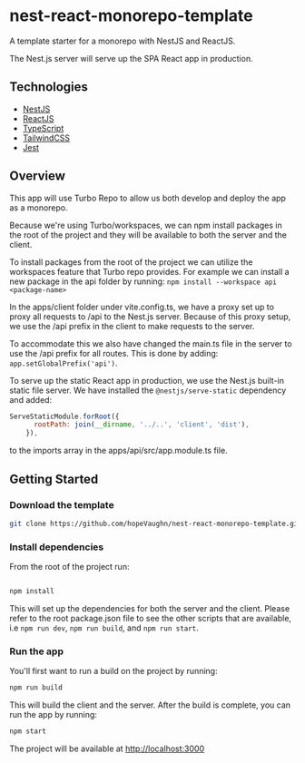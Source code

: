 # nest-react-monorepo-template

A template starter for a monorepo with NestJS and ReactJS.

The Nest.js server will serve up the SPA React app in production.

## Technologies

- [NestJS](https://nestjs.com/)
- [ReactJS](https://reactjs.org/)
- [TypeScript](https://www.typescriptlang.org/)
- [TailwindCSS](https://tailwindcss.com/)
- [Jest](https://jestjs.io/)

## Overview
This app will use Turbo Repo to allow us both develop and deploy the app as a monorepo.

Because we're using Turbo/workspaces, we can npm install packages in the root of the project and they will be available to both the server and the client.

To install packages from the root of the project we can utilize the workspaces feature that Turbo repo provides. For example we can install a new package in the api folder by running:
`npm install --workspace api <package-name>`

In the apps/client folder under vite.config.ts, we have a proxy set up to proxy all requests to /api to the Nest.js server. Because of this proxy setup, we use the /api prefix in the client to make requests to the server.

To accommodate this we also have changed the main.ts file in the server to use the /api prefix for all routes. This is done by adding:
`app.setGlobalPrefix('api')`.

To serve up the static React app in production, we use the Nest.js built-in static file server. We have installed the `@nestjs/serve-static` dependency and added:

```javascript
ServeStaticModule.forRoot({
      rootPath: join(__dirname, '../..', 'client', 'dist'),
    }),
```

to the imports array in the apps/api/src/app.module.ts file.

## Getting Started

### Download the template

```bash
git clone https://github.com/hopeVaughn/nest-react-monorepo-template.git
```

### Install dependencies

From the root of the project run:

```bash

npm install
```

This will set up the dependencies for both the server and the client. Please refer to the root package.json file to see the other scripts that are available, i.e `npm run dev`, `npm run build`, and `npm run start`.

### Run the app

You'll first want to run a build on the project by running:

```bash
npm run build
```

This will build the client and the server. After the build is complete, you can run the app by running:

```bash
npm start
```

The project will be available at <http://localhost:3000>
